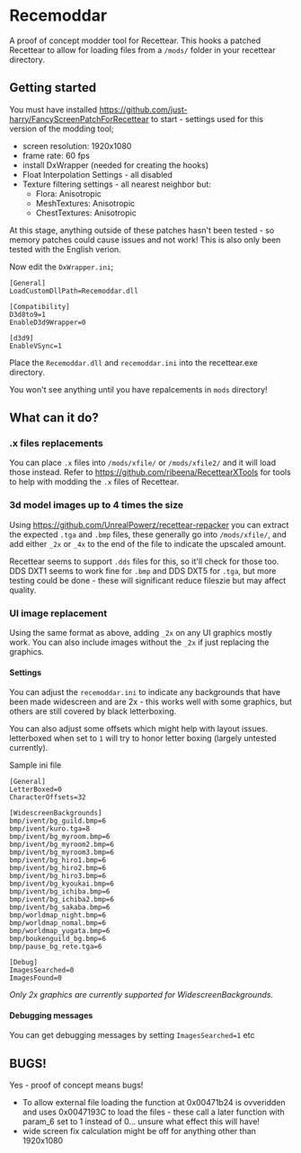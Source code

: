 # Recemoddar
A proof of concept modder tool for Recettear. This hooks a patched Recettear
to allow for loading files from a `/mods/` folder in your recettear directory.

## Getting started
You must have installed https://github.com/just-harry/FancyScreenPatchForRecettear to
start - settings used for this version of the modding tool;
- screen resolution: 1920x1080
- frame rate: 60 fps
- install DxWrapper (needed for creating the hooks)
- Float Interpolation Settings - all disabled
- Texture filtering settings - all nearest neighbor but:
	- Flora: Anisotropic
	- MeshTextures: Anisotropic
	- ChestTextures: Anisotropic

At this stage, anything outside of these patches hasn't been tested - so memory
patches could cause issues and not work! This is also only been tested with
the English verion.

Now edit the `DxWrapper.ini`;
```
[General]
LoadCustomDllPath=Recemoddar.dll

[Compatibility]
D3d8to9=1
EnableD3d9Wrapper=0

[d3d9]
EnableVSync=1
```

Place the `Recemoddar.dll` and `recemoddar.ini` into the recettear.exe directory.

You won't see anything until you have repalcements in `mods` directory!

## What can it do?

### .x files replacements
You can place `.x` files into `/mods/xfile/` or `/mods/xfile2/` and it will
load those instead. Refer to https://github.com/ribeena/RecettearXTools for tools
to help with modding the `.x` files of Recettear.

### 3d model images up to 4 times the size
Using https://github.com/UnrealPowerz/recettear-repacker you can extract the
expected `.tga` and `.bmp` files, these generally go into `/mods/xfile/`,
and add either `_2x` or `_4x` to the end of the file to indicate the upscaled
amount.

Recettear seems to support `.dds` files for this, so it'll check for those too.
DDS DXT1 seems to work fine for `.bmp` and DDS DXT5 for `.tga`, but more testing
could be done - these will significant reduce fileszie but may affect quality.

### UI image replacement
Using the same format as above, adding `_2x` on any UI graphics mostly work.
You can also include images without the `_2x` if just replacing the graphics.

#### Settings
You can adjust the `recemoddar.ini` to indicate any backgrounds that have
been made widescreen and are 2x - this works well with some graphics,
but others are still covered by black letterboxing.

You can also adjust some offsets which might help with layout issues. 
letterboxed when set to `1` will try to honor letter boxing (largely untested currently).

Sample ini file
```
[General]
LetterBoxed=0
CharacterOffsets=32

[WidescreenBackgrounds]
bmp/ivent/bg_guild.bmp=6
bmp/ivent/kuro.tga=8
bmp/ivent/bg_myroom.bmp=6
bmp/ivent/bg_myroom2.bmp=6
bmp/ivent/bg_myroom3.bmp=6
bmp/ivent/bg_hiro1.bmp=6
bmp/ivent/bg_hiro2.bmp=6
bmp/ivent/bg_hiro3.bmp=6
bmp/ivent/bg_kyoukai.bmp=6
bmp/ivent/bg_ichiba.bmp=6
bmp/ivent/bg_ichiba2.bmp=6
bmp/ivent/bg_sakaba.bmp=6
bmp/worldmap_night.bmp=6
bmp/worldmap_nomal.bmp=6
bmp/worldmap_yugata.bmp=6
bmp/boukenguild_bg.bmp=6
bmp/pause_bg_rete.tga=6

[Debug]
ImagesSearched=0
ImagesFound=0
```
_Only 2x graphics are currently supported for WidescreenBackgrounds._

#### Debugging messages
You can get debugging messages by setting `ImagesSearched=1` etc

## BUGS!
Yes - proof of concept means bugs!
- To allow external file loading the function at 0x00471b24 is ovveridden and
  uses 0x0047193C to load the files - these call a later function with param_6 
  set to 1 instead of 0... unsure what effect this will have!
- wide screen fix calculation might be off for anything other than 1920x1080
